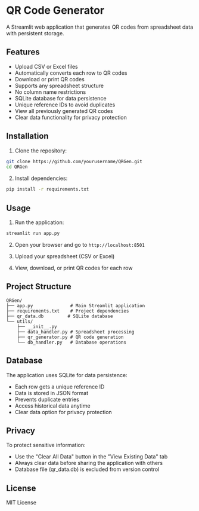 # QR Code Generator

A Streamlit web application that generates QR codes from spreadsheet data with persistent storage.

## Features

- Upload CSV or Excel files
- Automatically converts each row to QR codes
- Download or print QR codes
- Supports any spreadsheet structure
- No column name restrictions
- SQLite database for data persistence
- Unique reference IDs to avoid duplicates
- View all previously generated QR codes
- Clear data functionality for privacy protection

## Installation

1. Clone the repository:
```bash
git clone https://github.com/yourusername/QRGen.git
cd QRGen
```

2. Install dependencies:
```bash
pip install -r requirements.txt
```

## Usage

1. Run the application:
```bash
streamlit run app.py
```

2. Open your browser and go to `http://localhost:8501`

3. Upload your spreadsheet (CSV or Excel)

4. View, download, or print QR codes for each row

## Project Structure

```
QRGen/
├── app.py              # Main Streamlit application
├── requirements.txt    # Project dependencies
├── qr_data.db         # SQLite database
└── utils/
    ├── __init__.py
    ├── data_handler.py # Spreadsheet processing
    ├── qr_generator.py # QR code generation
    └── db_handler.py   # Database operations
```

## Database

The application uses SQLite for data persistence:
- Each row gets a unique reference ID
- Data is stored in JSON format
- Prevents duplicate entries
- Access historical data anytime
- Clear data option for privacy protection

## Privacy

To protect sensitive information:
- Use the "Clear All Data" button in the "View Existing Data" tab
- Always clear data before sharing the application with others
- Database file (qr_data.db) is excluded from version control


## License

MIT License
